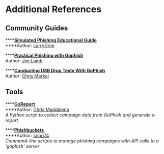 # Additional References

## Community Guides

\*\*\*\*[**Simulated Phishing Educational Guide**](http://tinyurl.com/PhishCampaign)  
****Author: [LarryGrim](https://github.com/LarryGrim)

\*\*\*\*[**Practical Phishing with Gophish**](https://medium.com/airwalk/practical-phishing-with-gophish-7dd384ad1840)  
Author: [Jim Lamb](https://twitter.com/ovineOppressor)

\*\*\*\*[**Conducting USB Drop Tests With GoPhish**](https://medium.com/@chrismerkel/conducting-usb-drop-tests-with-gophish-44cc7e1a88b9)  
Author: [Chris Merkel](https://twitter.com/chrismerkel)

## Tools

\*\*\*\*[**GoReport**](https://github.com/chrismaddalena/GoReport)  
****Author: [Chris Maddalena](https://twitter.com/cmaddalena)  
_A Python script to collect campaign data from GoPhish and generate a report_

\*\*\*\*[**Phishbuckets**](https://github.com/CommArc/phishbuckets)  
****Author: [snori74](https://github.com/snori74)  
_Command-line scripts to manage phishing campaigns with API calls to a 'gophish' server_

